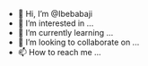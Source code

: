 - 👋 Hi, I’m @Ibebabaji
- 👀 I’m interested in ...
- 🌱 I’m currently learning ...
- 💞️ I’m looking to collaborate on ...
- 📫 How to reach me ...

<!---
Ibebabaji/Ibebabaji is a ✨ special ✨ repository because its `README.md` (this file) appears on your GitHub profile.
You can click the Preview link to take a look at your changes.
--->
